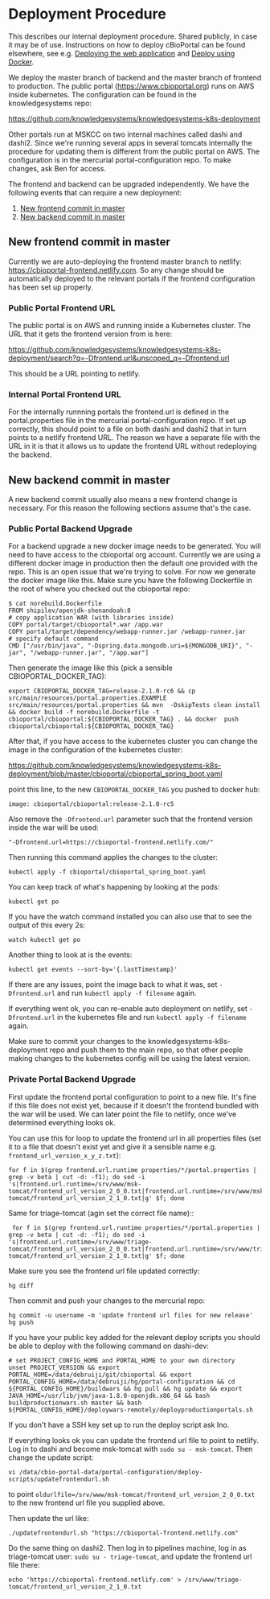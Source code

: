 # Deployment Procedure
This describes our internal deployment procedure. Shared publicly, in case it
may be of use. Instructions on how to deploy cBioPortal can be found elsewhere,
see e.g. [Deploying the web application](Deploying.md) and [Deploy using
Docker](Deploy-Using-Docker.md).

We deploy the master branch of backend and the master branch of frontend to
production. The public portal (https://www.cbioportal.org) runs on AWS inside
kubernetes. The configuration can be found in the knowledgesystems repo:

https://github.com/knowledgesystems/knowledgesystems-k8s-deployment 

Other portals run at MSKCC on two internal machines called dashi and dashi2.
Since we're running several apps in several tomcats internally the procedure
for updating them is different from the public portal on AWS. The configuration
is in the mercurial portal-configuration repo. To make changes, ask Ben for
access. 

The frontend and backend can be upgraded independently. We have the following
events that can require a new deployment:

1. [New frontend commit in master](new-frontend-commit-in-master)
1. [New backend commit in master](new-backend-commit-in-master)

## New frontend commit in master
Currently we are auto-deploying the frontend master branch to netlify:
https://cbioportal-frontend.netlify.com. So any change should be automatically
deployed to the relevant portals if the frontend configuration has been set up
properly.

### Public Portal Frontend URL
The public portal is on AWS and running inside a Kubernetes cluster.
The URL that it gets the frontend version from is here:

https://github.com/knowledgesystems/knowledgesystems-k8s-deployment/search?q=-Dfrontend.url&unscoped_q=-Dfrontend.url

This should be a URL pointing to netlify.

### Internal Portal Frontend URL
For the internally runnning portals the frontend.url is defined in the
portal.properties file in the mercurial portal-configuration repo. If set up
correctly, this should point to a file on both dashi and dashi2 that in turn
points to a netlify frontend URL. The reason we have a separate file with the
URL in it is that it allows us to update the frontend URL without redeploying
the backend.

## New backend commit in master
A new backend commit usually also means a new frontend change is necessary. For
this reason the following sections assume that's the case.

### Public Portal Backend Upgrade
For a backend upgrade a new docker image needs to be generated. You will need
to have access to the cbioportal org account. Currently we are using a
different docker image in production then the default one provided with the
repo. This is an open issue that we're trying to solve. For now we generate the
docker image like this. Make sure you have the following Dockerfile in the root
of where you checked out the cbioportal repo:

```
$ cat norebuild.Dockerfile
FROM shipilev/openjdk-shenandoah:8
# copy application WAR (with libraries inside)
COPY portal/target/cbioportal*.war /app.war
COPY portal/target/dependency/webapp-runner.jar /webapp-runner.jar
# specify default command
CMD ["/usr/bin/java", "-Dspring.data.mongodb.uri=${MONGODB_URI}", "-jar", "/webapp-runner.jar", "/app.war"]
```

Then generate the image like this (pick a sensible CBIOPORTAL_DOCKER_TAG):

```
export CBIOPORTAL_DOCKER_TAG=release-2.1.0-rc6 && cp src/main/resources/portal.properties.EXAMPLE src/main/resources/portal.properties && mvn  -DskipTests clean install && docker build -f norebuild.Dockerfile -t cbioportal/cbioportal:${CBIOPORTAL_DOCKER_TAG} . && docker  push cbioportal/cbioportal:${CBIOPORTAL_DOCKER_TAG}
```	

After that, if you have access to the kubernetes cluster you can change the image in the configuration of the kubernetes cluster:


https://github.com/knowledgesystems/knowledgesystems-k8s-deployment/blob/master/cbioportal/cbioportal_spring_boot.yaml

point this line, to the new `CBIOPORTAL_DOCKER_TAG` you pushed to docker hub:

```
image: cbioportal/cbioportal:release-2.1.0-rc5
```

Also remove the `-Dfrontend.url` parameter such that the frontend version inside the war will be used:

```
"-Dfrontend.url=https://cbioportal-frontend.netlify.com/"
```

Then running this command applies the changes to the cluster:

```
kubectl apply -f cbioportal/cbioportal_spring_boot.yaml
```

You can keep track of what's happening by looking at the pods:

```
kubectl get po
```

If you have the watch command installed you can also use that to see the output
of this every 2s:

```
watch kubectl get po
```

Another thing to look at is the events:

```
kubectl get events --sort-by='{.lastTimestamp}'
```

If there are any issues, point the image back to what it was, set
`-Dfrontend.url` and run `kubectl apply -f filename` again.

If everything went ok, you can re-enable auto deployment on netlify, set
`-Dfrontend.url` in the kubernetes file and run `kubectl apply -f filename`
again.

Make sure to commit your changes to the knowledgesystems-k8s-deployment repo
and push them to the main repo, so that other people making changes to the
kubernetes config will be using the latest version. 

### Private Portal Backend Upgrade
First update the frontend portal configuration to point to a new file. It's
fine if this file does not exist yet, because if it doesn't the frontend
bundled with the war will be used. We can later point the file to netlify, once
we've determined everything looks ok.

You can use this for loop to update the frontend url in all properties files
(set it to a file that doesn't exist yet and give it a sensible name e.g. `frontend_url_version_x_y_z.txt`):

```
for f in $(grep frontend.url.runtime properties/*/portal.properties | grep -v beta | cut -d: -f1); do sed -i 's|frontend.url.runtime=/srv/www/msk-tomcat/frontend_url_version_2_0_0.txt|frontend.url.runtime=/srv/www/msk-tomcat/frontend_url_version_2_1_0.txt|g' $f; done
```
Same for triage-tomcat (agin set the correct file name)::

```
 for f in $(grep frontend.url.runtime properties/*/portal.properties | grep -v beta | cut -d: -f1); do sed -i 's|frontend.url.runtime=/srv/www/triage-tomcat/frontend_url_version_2_0_0.txt|frontend.url.runtime=/srv/www/triage-tomcat/frontend_url_version_2_1_0.txt|g' $f; done
```	
Make sure you see the frontend url file updated correctly:

```
hg diff
```

Then commit and push your changes to the mercurial repo:
```
hg commit -u username -m 'update frontend url files for new release'
hg push
```

If you have your public key added for the relevant deploy scripts you should be able to deploy with the following command on dashi-dev:

```
# set PROJECT_CONFIG_HOME and PORTAL_HOME to your own directory
unset PROJECT_VERSION && export PORTAL_HOME=/data/debruiji/git/cbioportal && export PORTAL_CONFIG_HOME=/data/debruiji/hg/portal-configuration && cd ${PORTAL_CONFIG_HOME}/buildwars && hg pull && hg update && export JAVA_HOME=/usr/lib/jvm/java-1.8.0-openjdk.x86_64 && bash buildproductionwars.sh master && bash ${PORTAL_CONFIG_HOME}/deploywars-remotely/deployproductionportals.sh
```

If you don't have a SSH key set up to run the deploy script ask Ino.

If everything looks ok you can update the frontend url file to point to
netlify. Log in to dashi and become msk-tomcat with `sudo su - msk-tomcat`.
Then change the update script:

```
vi /data/cbio-portal-data/portal-configuration/deploy-scripts/updatefrontendurl.sh
```
to point `oldurlfile=/srv/www/msk-tomcat/frontend_url_version_2_0_0.txt` to the
new frontend url file you supplied above.

Then update the url like:

```
./updatefrontendurl.sh "https://cbioportal-frontend.netlify.com"
```

Do the same thing on dashi2. Then log in to pipelines machine, log in as
triage-tomcat user: `sudo su - triage-tomcat`, and update the frontend url file
there:

```
echo 'https://cbioportal-frontend.netlify.com' > /srv/www/triage-tomcat/frontend_url_version_2_1_0.txt
```
